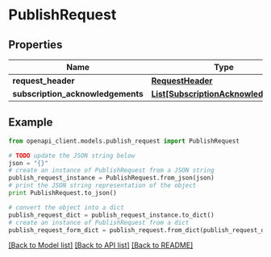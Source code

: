 # PublishRequest


## Properties
Name | Type | Description | Notes
------------ | ------------- | ------------- | -------------
**request_header** | [**RequestHeader**](RequestHeader.md) |  | [optional] 
**subscription_acknowledgements** | [**List[SubscriptionAcknowledgement]**](SubscriptionAcknowledgement.md) |  | [optional] 

## Example

```python
from openapi_client.models.publish_request import PublishRequest

# TODO update the JSON string below
json = "{}"
# create an instance of PublishRequest from a JSON string
publish_request_instance = PublishRequest.from_json(json)
# print the JSON string representation of the object
print PublishRequest.to_json()

# convert the object into a dict
publish_request_dict = publish_request_instance.to_dict()
# create an instance of PublishRequest from a dict
publish_request_form_dict = publish_request.from_dict(publish_request_dict)
```
[[Back to Model list]](../README.md#documentation-for-models) [[Back to API list]](../README.md#documentation-for-api-endpoints) [[Back to README]](../README.md)


